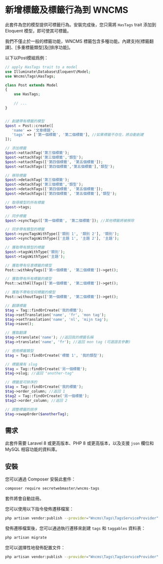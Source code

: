 # 新增標籤及標籤行為到 WNCMS

此套件為您的模型提供可標籤行為。安裝完成後，您只需將 `HasTags` trait 添加到 Eloquent 模型，即可使其可標籤。

我們不僅止於一般的標籤功能，WNCMS 標籤包含多種功能。內建支持[標籤翻譯]、[多重標籤類型]及[排序功能]。

以下以Post模組爲例：

```php
// apply HasTags trait to a model
use Illuminate\Database\Eloquent\Model;
use Wncms\Tags\HasTags;

class Post extends Model
{
    use HasTags;
    
    // ...
}
```

```php

// 創建帶有標籤的模型
$post = Post::create([
   'name' => '文章標題',
   'tags' => ['第一個標籤', '第二個標籤'], //如果標籤不存在，將自動創建
]);

// 添加標籤
$post->attachTag('第三個標籤');
$post->attachTag('第三個標籤','類型');
$post->attachTags(['第四個標籤', '第五個標籤']);
$post->attachTags(['第四個標籤','第五個標籤'],'類型');

// 移除標籤
$post->detachTag('第三個標籤');
$post->detachTag('第三個標籤','類型');
$post->detachTags(['第四個標籤', '第五個標籤']);
$post->detachTags(['第四個標籤', '第五個標籤'],'類型');

// 取得模型的所有標籤
$post->tags;

// 同步標籤
$post->syncTags(['第一個標籤', '第二個標籤']); //其他標籤將被移除

// 同步帶有類型的標籤
$post->syncTagsWithType(['類別 1', '類別 2'], '類別'); 
$post->syncTagsWithType(['主題 1', '主題 2'], '主題'); 

// 獲取帶有類型的標籤
$post->tagsWithType('類別'); 
$post->tagsWithType('主題'); 

// 獲取帶有任意標籤的模型
Post::withAnyTags(['第一個標籤', '第二個標籤'])->get();

// 獲取帶有所有標籤的模型
Post::withAllTags(['第一個標籤', '第二個標籤'])->get();

// 獲取不帶有任何標籤的模型
Post::withoutTags(['第一個標籤', '第二個標籤'])->get();

// 翻譯標籤
$tag = Tag::findOrCreate('我的標籤');
$tag->setTranslation('name', 'fr', 'mon tag');
$tag->setTranslation('name', 'nl', 'mijn tag');
$tag->save();

// 獲取翻譯
$tag->translate('name'); //返回我的標籤名稱
$tag->translate('name', 'fr'); //返回 mon tag (可選語言參數)

// 使用標籤類型
$tag = Tag::findOrCreate('標籤 1', '我的類型');

// 標籤擁有 slug
$tag = Tag::findOrCreate('另一個標籤');
$tag->slug; //返回 "another-tag"

// 標籤是可排序的
$tag = Tag::findOrCreate('我的標籤');
$tag->order_column; //返回 1
$tag2 = Tag::findOrCreate('另一個標籤');
$tag2->order_column; //返回 2

// 調整標籤的排序
$tag->swapOrder($anotherTag);

```

## 需求

此套件需要 Laravel 8 或更高版本、PHP 8 或更高版本，以及支援 `json` 欄位和 MySQL 相容功能的資料庫。


## 安裝

您可以通過 Composer 安裝此套件：

```bash
composer require secretwebmaster/wncms-tags
```

套件將會自動註冊。

您可以使用以下指令發佈遷移檔案：
```bash
php artisan vendor:publish --provider="Wncms\Tags\TagsServiceProvider" --tag="tags-migrations"
```

發佈遷移檔案後，您可以通過執行遷移來創建 `tags` 和 `taggables` 資料表：
```bash
php artisan migrate
```

您可以選擇性地發佈配置文件：
```bash
php artisan vendor:publish --provider="Wncms\Tags\TagsServiceProvider" --tag="tags-config"
```